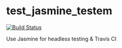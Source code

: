 test_jasmine_testem
===================


[![Build Status](https://travis-ci.org/supabok/test_jasmine_testem.png)](https://travis-ci.org/supabok/test_jasmine_testem)

Use Jasmine for headless testing & Travis CI
